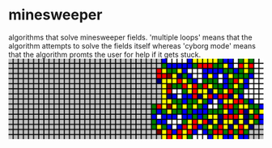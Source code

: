 # minesweeper
algorithms that solve minesweeper fields.
'multiple loops' means that the algorithm attempts to solve the fields itself whereas 'cyborg mode' means that the algorithm promts the user for help if it gets stuck.
![alt text](https://github.com/bramvansmoorenburg/images/blob/master/Field%207.png)
